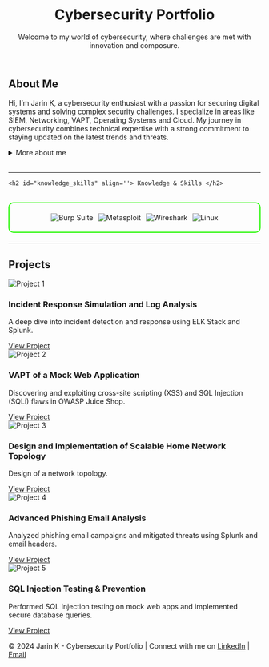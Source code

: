 <!DOCTYPE html>
<html lang="en">
<head>
  <meta charset="UTF-8">
  <meta name="viewport" content="width=device-width, initial-scale=1.0">
  <link rel="stylesheet" href="style.css">
</head>
<body>
  <!-- Header Section -->
  <header>
    <h1>Cybersecurity Portfolio</h1>
    <p>Welcome to my world of cybersecurity, where challenges are met with innovation and composure.</p>
  </header>

  <!-- Introduction Section -->
  <section class="introduction">
    <h2>About Me</h2>
    <p>
      Hi, I’m Jarin K, a cybersecurity enthusiast with a passion for securing digital systems and solving complex security challenges. 
      I specialize in areas like SIEM, Networking, VAPT, Operating Systems and Cloud. My journey in cybersecurity combines technical expertise with a strong commitment to staying updated on the latest trends and threats.
    </p>

<details>
  <summary>More about me</summary>
  
- I have 1 year of expertise in various security tools and technologies.
- I'm focusing on Blue Team skills to secure digital assets.
- I’m currently learning and exploring **cloud technologies**, **programming languages**, and **cybersecurity certifications**.
- Committed to continuously improving my knowledge in **Cybersecurity**.

</details>
<br>


---
    
    <h2 id="knowledge_skills" align=''> Knowledge & Skills </h2>

<br>

<div style="border: 2px solid #22F700; border-radius: 10px; padding: 20px; margin-bottom: 20px;">
  <div align="left" style="display: flex; flex-wrap: wrap; justify-content: center; gap: 10px;">
      <img src="https://img.shields.io/badge/Burp_Suite-FF6633?style=for-the-badge&logo=burp-suite&color=000000" alt="Burp Suite" />
      <img src="https://img.shields.io/badge/Metasploit-008C8C?style=for-the-badge&logo=metasploit&color=000000" alt="Metasploit" />
      <img src="https://img.shields.io/badge/Wireshark-009639?style=for-the-badge&logo=wireshark&color=000000" alt="Wireshark" />
      <img src="https://img.shields.io/badge/Linux-FCC624?style=for-the-badge&logo=linux&color=000000" alt="Linux" />

      

  </div>
</div>

---

  <!-- Projects Section -->
  <section class="projects">
  <h2>Projects</h2>
  <div class="project-grid">
    <div class="project-card">
      <img src="assets/images/project1.png" alt="Project 1">
      <h3>Incident Response Simulation and Log Analysis</h3>
      <p>A deep dive into incident detection and response using ELK Stack and Splunk.</p>
      <a href="projects/project1.html" class="btn">View Project</a>
    </div>
    <div class="project-card">
      <img src="assets/images/project2.png" alt="Project 2">
      <h3>VAPT of a Mock Web Application</h3>
      <p>Discovering and exploiting cross-site scripting (XSS) and SQL Injection (SQLi) flaws in OWASP Juice Shop.</p>
      <a href="projects/project2.html" class="btn">View Project</a>
    </div>
    <div class="project-card">
      <img src="assets/images/project3.png" alt="Project 3">
      <h3>Design and Implementation of Scalable Home Network Topology</h3>
      <p>Design of a network topology.</p>
      <a href="projects/project3.html" class="btn">View Project</a>
    </div>
    <div class="project-card">
      <img src="assets/images/project4.png" alt="Project 4">
      <h3>Advanced Phishing Email Analysis</h3>
      <p>Analyzed phishing email campaigns and mitigated threats using Splunk and email headers.</p>
      <a href="projects/project4.html" class="btn">View Project</a>
    </div>
    <div class="project-card">
      <img src="assets/images/project5.png" alt="Project 5">
      <h3>SQL Injection Testing & Prevention</h3>
      <p>Performed SQL Injection testing on mock web apps and implemented secure database queries.</p>
      <a href="projects/project5.html" class="btn">View Project</a>
    </div>
  </div>
</section>

  <!-- Footer Section -->
  <footer>
    <p>© 2024 Jarin K - Cybersecurity Portfolio | Connect with me on 
      <a href="https://www.linkedin.com/in/jarin-k" target="_blank">LinkedIn</a> | 
      <a href="mailto:jarinmenon100@gmail.com">Email</a>
    </p>
  </footer>

</body>
</html>
